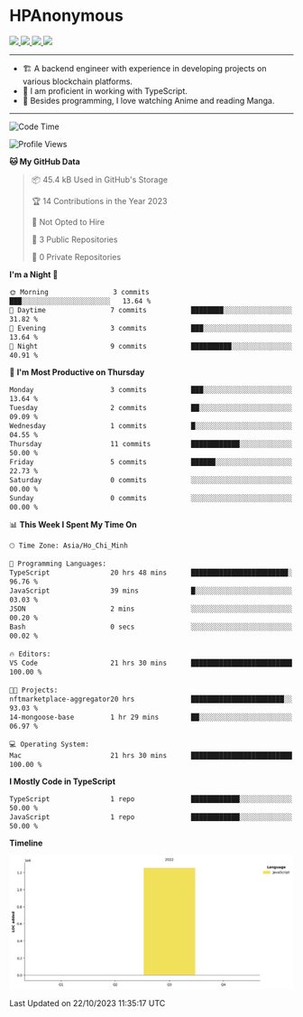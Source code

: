 # HPAnonymous
<p>
  <a href="https://twitter.com/HoratioPham98">
    <img src="https://img.shields.io/badge/-Twitter-1ca0f1?style=flat-square&labelColor=1ca0f1&logo=twitter&logoColor=white&link=https://twitter.com/HoratioPham98">
   <a/>
  <a href="https://stackoverflow.com/users/20403779/illuminati">
    <img src="https://img.shields.io/badge/-StackOverflow-f48024?style=flat-square&labelColor=f48024&logo=stackoverflow&logoColor=white&link=https://stackoverflow.com/users/20403779/illuminati">
   <a/>
  <a href="https://www.linkedin.com/in/hieuphamuit/">
    <img src="https://img.shields.io/badge/-LinkedIn-blue?style=flat-square&logo=Linkedin&logoColor=white&link=https://www.linkedin.com/in/hieuphamuit/">
  <a/>
   <a href="mailto:phamngochieuuit@gmail.com">
    <img src="https://img.shields.io/badge/-Email-c14438?style=flat-square&logo=Gmail&logoColor=white&link=mailto:phamngochieuuit@gmail.com">
   <a/>
</p>

---

- 🏗️ A backend engineer with experience in developing projects on various blockchain platforms.
- 🌊 I am proficient in working with TypeScript.
- 🍣 Besides programming, I love watching Anime and reading Manga.
<!-- - ⚡ I mostly write JavaScript for dev and C++ for competitive programming (not active now). -->

---

<!--START_SECTION:waka-->
![Code Time](http://img.shields.io/badge/Code%20Time-44%20hrs%2024%20mins-blue)

![Profile Views](http://img.shields.io/badge/Profile%20Views-145-blue)

**🐱 My GitHub Data** 

> 📦 45.4 kB Used in GitHub's Storage 
 > 
> 🏆 14 Contributions in the Year 2023
 > 
> 🚫 Not Opted to Hire
 > 
> 📜 3 Public Repositories 
 > 
> 🔑 0 Private Repositories 
 > 
**I'm a Night 🦉** 

```text
🌞 Morning                3 commits           ███░░░░░░░░░░░░░░░░░░░░░░   13.64 % 
🌆 Daytime                7 commits           ████████░░░░░░░░░░░░░░░░░   31.82 % 
🌃 Evening                3 commits           ███░░░░░░░░░░░░░░░░░░░░░░   13.64 % 
🌙 Night                  9 commits           ██████████░░░░░░░░░░░░░░░   40.91 % 
```
📅 **I'm Most Productive on Thursday** 

```text
Monday                   3 commits           ███░░░░░░░░░░░░░░░░░░░░░░   13.64 % 
Tuesday                  2 commits           ██░░░░░░░░░░░░░░░░░░░░░░░   09.09 % 
Wednesday                1 commits           █░░░░░░░░░░░░░░░░░░░░░░░░   04.55 % 
Thursday                 11 commits          ████████████░░░░░░░░░░░░░   50.00 % 
Friday                   5 commits           ██████░░░░░░░░░░░░░░░░░░░   22.73 % 
Saturday                 0 commits           ░░░░░░░░░░░░░░░░░░░░░░░░░   00.00 % 
Sunday                   0 commits           ░░░░░░░░░░░░░░░░░░░░░░░░░   00.00 % 
```


📊 **This Week I Spent My Time On** 

```text
🕑︎ Time Zone: Asia/Ho_Chi_Minh

💬 Programming Languages: 
TypeScript               20 hrs 48 mins      ████████████████████████░   96.76 % 
JavaScript               39 mins             █░░░░░░░░░░░░░░░░░░░░░░░░   03.03 % 
JSON                     2 mins              ░░░░░░░░░░░░░░░░░░░░░░░░░   00.20 % 
Bash                     0 secs              ░░░░░░░░░░░░░░░░░░░░░░░░░   00.02 % 

🔥 Editors: 
VS Code                  21 hrs 30 mins      █████████████████████████   100.00 % 

🐱‍💻 Projects: 
nftmarketplace-aggregator20 hrs              ███████████████████████░░   93.03 % 
14-mongoose-base         1 hr 29 mins        ██░░░░░░░░░░░░░░░░░░░░░░░   06.97 % 

💻 Operating System: 
Mac                      21 hrs 30 mins      █████████████████████████   100.00 % 
```

**I Mostly Code in TypeScript** 

```text
TypeScript               1 repo              ████████████░░░░░░░░░░░░░   50.00 % 
JavaScript               1 repo              ████████████░░░░░░░░░░░░░   50.00 % 
```



**Timeline**

![Lines of Code chart](https://raw.githubusercontent.com/HPAnonymous/HPAnonymous/main/assets/bar_graph.png)


 Last Updated on 22/10/2023 11:35:17 UTC
<!--END_SECTION:waka-->
